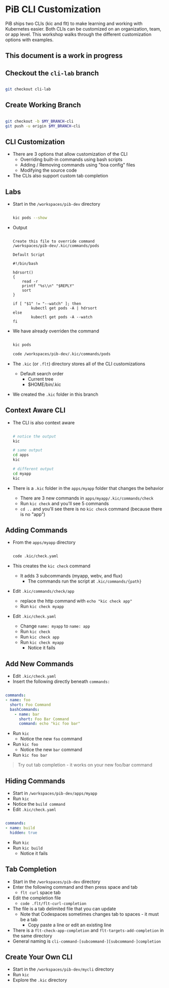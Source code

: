 # PiB CLI Customization

PiB ships two CLIs (kic and flt) to make learning and working with Kubernetes easier. Both CLIs can be customized on an organization, team, or app level. This workshop walks through the different customization options with examples.

## This document is a work in progress

## Checkout the `cli-lab` branch

```bash

git checkout cli-lab

```

## Create Working Branch

```bash

git checkout -b $MY_BRANCH-cli
git push -u origin $MY_BRANCH-cli

```

## CLI Customization

- There are 3 options that allow customization of the CLI
  - Overriding built-in commands using bash scripts
  - Adding / Removing commands using "boa config" files
  - Modifying the source code
- The CLIs also support custom tab completion

## Labs

- Start in the `/workspaces/pib-dev` directory

  ```bash

  kic pods --show

  ```

- Output

  ```text

  Create this file to override command
  /workspaces/pib-dev/.kic/commands/pods

  Default Script

  #!/bin/bash

  hdrsort()
  {
      read -r
      printf "%s\\n" "$REPLY"
      sort
  }

  if [ "$1" != "--watch" ]; then
          kubectl get pods -A | hdrsort
  else
          kubectl get pods -A --watch
  fi

  ```

- We have already overriden the command

  ```bash

  kic pods

  code /workspaces/pib-dev/.kic/commands/pods

  ```

- The `.kic` (or `.flt`) directory stores all of the CLI customizations
  - Default search order
    - Current tree
    - $HOME/bin/.kic

- We created the `.kic` folder in this branch

## Context Aware CLI

- The CLI is also context aware

  ```bash

  # notice the output
  kic

  # same output
  cd apps
  kic

  # different output
  cd myapp
  kic

  ```

- There is a `.kic` folder in the `apps/myapp` folder that changes the behavior
  - There are 3 new commands in `apps/myapp/.kic/commands/check`
  - Run `kic check` and you'll see 5 commands
  - `cd ..` and you'll see there is no `kic check` command (because there is no "app")

## Adding Commands

- From the `apps/myapp` directory

  ```bash

  code .kic/check.yaml

  ```

- This creates the `kic check` command
  - It adds 3 subcommands (myapp, webv, and flux)
    - The commands run the script at `.kic/commands/{path}`

- Edit `.kic/commands/check/app`
  - replace the http command with `echo "kic check app"`
  - Run `kic check myapp`

- Edit `.kic/check.yaml`
  - Change `name: myapp` to `name: app`
  - Run `kic check`
  - Run `kic check app`
  - Run `kic check myapp`
    - Notice it fails

## Add New Commands

- Edit `.kic/check.yaml`
- Insert the following directly beneath `commands:`

```yaml

commands:
- name: foo
  short: Foo Command
  bashCommands:
    - name: bar
      short: Foo Bar Command
      command: echo "kic foo bar"

```

- Run `kic`
  - Notice the new `foo` command
- Run `kic foo`
  - Notice the new `bar` command
- Run `kic foo bar`

> Try out tab completion - it works on your new foo/bar command

## Hiding Commands

- Start in `/workspaces/pib-dev/apps/myapp`
- Run `kic`
- Notice the `build command`
- Edit `.kic/check.yaml`

```yaml

commands:
- name: build
  hidden: true

```

- Run `kic`
- Run `kic build`
  - Notice it fails

## Tab Completion

- Start in the `/workspaces/pib-dev` directory
- Enter the following command and then press space and tab
  - `flt curl` space tab
- Edit the completion file
  - `code .flt/flt-curl-completion`
- The file is a tab delimited file that you can update
  - Note that Codespaces sometimes changes tab to spaces - it must be a tab
    - Copy paste a line or edit an existing line
- There is a `flt-check-app-completion` and `flt-targets-add-completion` in the same directory
- General naming is `cli-command-[subcommand-][subcommand-]completion`

## Create Your Own CLI

- Start in the `/workspaces/pib-dev/mycli` directory
- Run `kic`
- Explore the `.kic` directory
